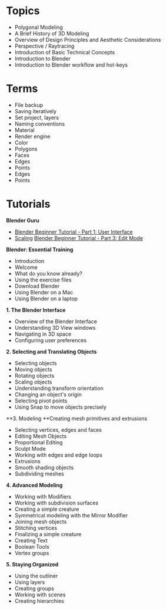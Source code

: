 # Topics

* Polygonal Modeling 
* A Brief History of 3D Modeling  
* Overview of Design Principles and Aesthetic Considerations
* Perspective / Raytracing
* Introduction of Basic Technical Concepts
* Introduction to Blender
* Introduction to Blender workflow and hot-keys

# Terms

* File backup
* Saving iteratively
* Set project, layers
* Naming conventions
* Material
* Render engine
* Color
* Polygons
* Faces
* Edges
* Points
* Edges
* Points

# Tutorials

**Blender Guru**
 * [Blender Beginner Tutorial - Part 1: User Interface](https://www.youtube.com/watch?v=JYj6e-72RDs)
 * [Scaling](https://www.youtube.com/watch?v=s05DiCEDVGE)
[Blender Beginner Tutorial - Part 3: Edit Mode](https://www.youtube.com/watch?v=qqeNA_4O0Qg)

**Blender: Essential Training**
* Introduction
* Welcome
* What do you know already?
* Using the exercise files
* Download Blender
* Using Blender on a Mac
* Using Blender on a laptop

**1. The Blender Interface**
* Overview of the Blender Interface 
* Understanding 3D View windows 
* Navigating in 3D space
* Configuring user preferences 

**2. Selecting and Translating Objects**
* Selecting objects
* Moving objects
* Rotating objects
* Scaling objects
* Understanding transform orientation
* Changing an object's origin
* Selecting pivot points
* Using Snap to move objects precisely

**3. Modeling
**Creating mesh primitives and extrusions
* Selecting vertices, edges and faces
* Editing Mesh Objects
* Proportional Editing
* Sculpt Mode
* Working with edges and edge loops
* Extrusions
* Smooth shading objects
* Subdividing meshes

**4. Advanced Modeling**
* Working with Modifiers
* Working with subdivision surfaces
* Creating a simple creature
* Symmetrical modeling with the Mirror Modifier
* Joining mesh objects 
* Stitching vertices
* Finalizing a simple creature
* Creating Text
* Boolean Tools
* Vertex groups

**5. Staying Organized**
* Using the outliner
* Using layers
* Creating groups
* Working with scenes
* Creating hierarchies